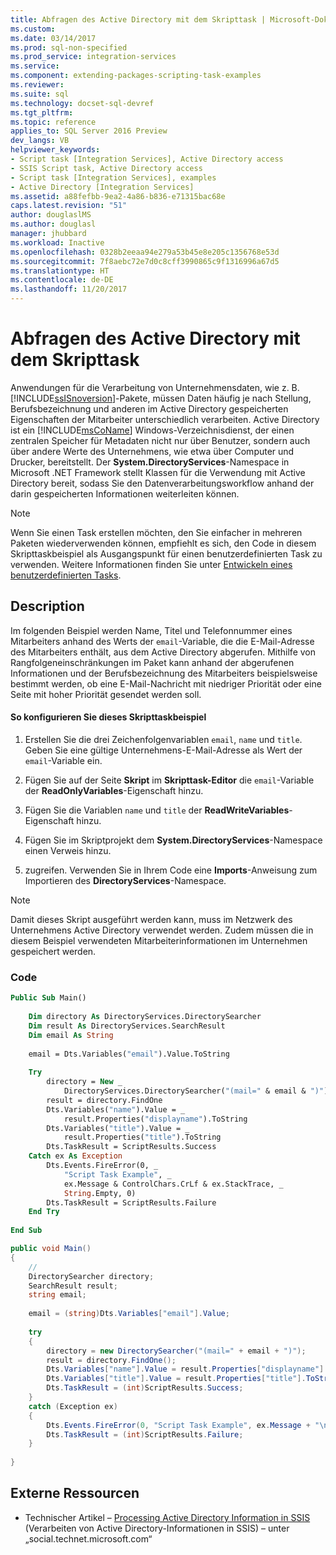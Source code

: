 ```yaml
---
title: Abfragen des Active Directory mit dem Skripttask | Microsoft-Dokumentation
ms.custom: 
ms.date: 03/14/2017
ms.prod: sql-non-specified
ms.prod_service: integration-services
ms.service: 
ms.component: extending-packages-scripting-task-examples
ms.reviewer: 
ms.suite: sql
ms.technology: docset-sql-devref
ms.tgt_pltfrm: 
ms.topic: reference
applies_to: SQL Server 2016 Preview
dev_langs: VB
helpviewer_keywords:
- Script task [Integration Services], Active Directory access
- SSIS Script task, Active Directory access
- Script task [Integration Services], examples
- Active Directory [Integration Services]
ms.assetid: a88fefbb-9ea2-4a86-b836-e71315bac68e
caps.latest.revision: "51"
author: douglaslMS
ms.author: douglasl
manager: jhubbard
ms.workload: Inactive
ms.openlocfilehash: 0328b2eeaa94e279a53b45e8e205c1356768e53d
ms.sourcegitcommit: 7f8aebc72e7d0c8cff3990865c9f1316996a67d5
ms.translationtype: HT
ms.contentlocale: de-DE
ms.lasthandoff: 11/20/2017
---
```

# <a name="querying-the-active-directory-with-the-script-task"></a>Abfragen des Active Directory mit dem Skripttask
  Anwendungen für die Verarbeitung von Unternehmensdaten, wie z. B. [!INCLUDE[ssISnoversion](../../includes/ssisnoversion-md.md)]-Pakete, müssen Daten häufig je nach Stellung, Berufsbezeichnung und anderen im Active Directory gespeicherten Eigenschaften der Mitarbeiter unterschiedlich verarbeiten. Active Directory ist ein [!INCLUDE[msCoName](../../includes/msconame-md.md)] Windows-Verzeichnisdienst, der einen zentralen Speicher für Metadaten nicht nur über Benutzer, sondern auch über andere Werte des Unternehmens, wie etwa über Computer und Drucker, bereitstellt. Der **System.DirectoryServices**-Namespace in Microsoft .NET Framework stellt Klassen für die Verwendung mit Active Directory bereit, sodass Sie den Datenverarbeitungsworkflow anhand der darin gespeicherten Informationen weiterleiten können.  
  
> [!NOTE]  
>  Wenn Sie einen Task erstellen möchten, den Sie einfacher in mehreren Paketen wiederverwenden können, empfiehlt es sich, den Code in diesem Skripttaskbeispiel als Ausgangspunkt für einen benutzerdefinierten Task zu verwenden. Weitere Informationen finden Sie unter [Entwickeln eines benutzerdefinierten Tasks](../../integration-services/extending-packages-custom-objects/task/developing-a-custom-task.md).  
  
## <a name="description"></a>Description  
 Im folgenden Beispiel werden Name, Titel und Telefonnummer eines Mitarbeiters anhand des Werts der `email`-Variable, die die E-Mail-Adresse des Mitarbeiters enthält, aus dem Active Directory abgerufen. Mithilfe von Rangfolgeneinschränkungen im Paket kann anhand der abgerufenen Informationen und der Berufsbezeichnung des Mitarbeiters beispielsweise bestimmt werden, ob eine E-Mail-Nachricht mit niedriger Priorität oder eine Seite mit hoher Priorität gesendet werden soll.  
  
#### <a name="to-configure-this-script-task-example"></a>So konfigurieren Sie dieses Skripttaskbeispiel  
  
1.  Erstellen Sie die drei Zeichenfolgenvariablen `email`, `name` und `title`. Geben Sie eine gültige Unternehmens-E-Mail-Adresse als Wert der `email`-Variable ein.  
  
2.  Fügen Sie auf der Seite **Skript** im **Skripttask-Editor** die `email`-Variable der **ReadOnlyVariables**-Eigenschaft hinzu.  
  
3.  Fügen Sie die Variablen `name` und `title` der **ReadWriteVariables**-Eigenschaft hinzu.  
  
4.  Fügen Sie im Skriptprojekt dem **System.DirectoryServices**-Namespace einen Verweis hinzu.  
  
5.  zugreifen. Verwenden Sie in Ihrem Code eine **Imports**-Anweisung zum Importieren des **DirectoryServices**-Namespace.  
  
> [!NOTE]  
>  Damit dieses Skript ausgeführt werden kann, muss im Netzwerk des Unternehmens Active Directory verwendet werden. Zudem müssen die in diesem Beispiel verwendeten Mitarbeiterinformationen im Unternehmen gespeichert werden.  
  
### <a name="code"></a>Code  
  
```vb  
Public Sub Main()  
  
    Dim directory As DirectoryServices.DirectorySearcher  
    Dim result As DirectoryServices.SearchResult  
    Dim email As String  
  
    email = Dts.Variables("email").Value.ToString  
  
    Try  
        directory = New _  
            DirectoryServices.DirectorySearcher("(mail=" & email & ")")  
        result = directory.FindOne  
        Dts.Variables("name").Value = _  
            result.Properties("displayname").ToString  
        Dts.Variables("title").Value = _  
            result.Properties("title").ToString  
        Dts.TaskResult = ScriptResults.Success  
    Catch ex As Exception  
        Dts.Events.FireError(0, _  
            "Script Task Example", _  
            ex.Message & ControlChars.CrLf & ex.StackTrace, _  
            String.Empty, 0)  
        Dts.TaskResult = ScriptResults.Failure  
    End Try  
  
End Sub  
```  
  
```csharp  
public void Main()  
{  
    //  
    DirectorySearcher directory;  
    SearchResult result;  
    string email;  
  
    email = (string)Dts.Variables["email"].Value;  
  
    try  
    {  
        directory = new DirectorySearcher("(mail=" + email + ")");  
        result = directory.FindOne();  
        Dts.Variables["name"].Value = result.Properties["displayname"].ToString();  
        Dts.Variables["title"].Value = result.Properties["title"].ToString();  
        Dts.TaskResult = (int)ScriptResults.Success;  
    }  
    catch (Exception ex)  
    {  
        Dts.Events.FireError(0, "Script Task Example", ex.Message + "\n" + ex.StackTrace, String.Empty, 0);  
        Dts.TaskResult = (int)ScriptResults.Failure;  
    }  
  
}  
```  
  
## <a name="external-resources"></a>Externe Ressourcen  
  
-   Technischer Artikel – [Processing Active Directory Information in SSIS](http://go.microsoft.com/fwlink/?LinkId=199588) (Verarbeiten von Active Directory-Informationen in SSIS) – unter „social.technet.microsoft.com“  
  
  
